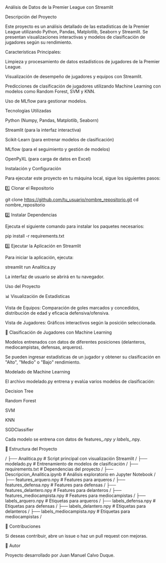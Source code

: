 Análisis de Datos de la Premier League con Streamlit

Descripción del Proyecto

Este proyecto es un análisis detallado de las estadísticas de la Premier League utilizando Python, Pandas, Matplotlib, Seaborn y Streamlit. Se presentan visualizaciones interactivas y modelos de clasificación de jugadores según su rendimiento.

Características Principales:

Limpieza y procesamiento de datos estadísticos de jugadores de la Premier League.

Visualización de desempeño de jugadores y equipos con Streamlit.

Predicciones de clasificación de jugadores utilizando Machine Learning con modelos como Random Forest, SVM y KNN.

Uso de MLflow para gestionar modelos.

Tecnologías Utilizadas

Python (Numpy, Pandas, Matplotlib, Seaborn)

Streamlit (para la interfaz interactiva)

Scikit-Learn (para entrenar modelos de clasificación)

MLflow (para el seguimiento y gestión de modelos)

OpenPyXL (para carga de datos en Excel)

Instalación y Configuración

Para ejecutar este proyecto en tu máquina local, sigue los siguientes pasos:

1️⃣ Clonar el Repositorio

git clone https://github.com/tu_usuario/nombre_repositorio.git
cd nombre_repositorio

2️⃣ Instalar Dependencias

Ejecuta el siguiente comando para instalar los paquetes necesarios:

pip install -r requirements.txt

3️⃣ Ejecutar la Aplicación en Streamlit

Para iniciar la aplicación, ejecuta:

streamlit run Analitica.py

La interfaz de usuario se abrirá en tu navegador.

Uso del Proyecto

📊 Visualización de Estadísticas

Vista de Equipos: Comparación de goles marcados y concedidos, distribución de edad y eficacia defensiva/ofensiva.

Vista de Jugadores: Gráficos interactivos según la posición seleccionada.

🤖 Clasificación de Jugadores con Machine Learning

Modelos entrenados con datos de diferentes posiciones (delanteros, mediocampistas, defensas, arqueros).

Se pueden ingresar estadísticas de un jugador y obtener su clasificación en "Alto", "Medio" o "Bajo" rendimiento.

Modelado de Machine Learning

El archivo modelado.py entrena y evalúa varios modelos de clasificación:

Decision Tree

Random Forest

SVM

KNN

SGDClassifier

Cada modelo se entrena con datos de features_*.npy y labels_*.npy.

📁 Estructura del Proyecto

/
├── Analitica.py          # Script principal con visualización Streamlit /
├── modelado.py           # Entrenamiento de modelos de clasificación /
├── requirements.txt      # Dependencias del proyecto /
├── Descripcion_Analitica.ipynb # Análisis exploratorio en Jupyter Notebook /
├── features_arquero.npy  # Features para arqueros /
├── features_defensa.npy  # Features para defensas /
├── features_delantero.npy # Features para delanteros /
├── features_mediocampista.npy # Features para mediocampistas /
├── labels_arquero.npy    # Etiquetas para arqueros /
├── labels_defensa.npy    # Etiquetas para defensas /
├── labels_delantero.npy  # Etiquetas para delanteros /
├── labels_mediocampista.npy # Etiquetas para mediocampistas /

📢 Contribuciones

Si deseas contribuir, abre un issue o haz un pull request con mejoras.

📌 Autor

Proyecto desarrollado por Juan Manuel Calvo Duque.
